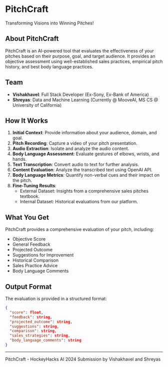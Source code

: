 # PitchCraft

Transforming Visions into Winning Pitches!

## About PitchCraft

PitchCraft is an AI-powered tool that evaluates the effectiveness of your pitches based on their purpose, goal, and target audience. It provides an objective assessment using well-established sales practices, empirical pitch history, and best body language practices.

## Team

- **Vishakhavel**: Full Stack Developer (Ex-Sony, Ex-Bank of America)
- **Shreyas**: Data and Machine Learning (Currently @ MooveAI, MS CS @ University of California)

## How It Works

1. **Initial Context**: Provide information about your audience, domain, and goal.
2. **Pitch Recording**: Capture a video of your pitch presentation.
3. **Audio Extraction**: Isolate and analyze the audio content.
4. **Body Language Assessment**: Evaluate gestures of elbows, wrists, and hands.
5. **Text Transcription**: Convert audio to text for further analysis.
6. **Content Evaluation**: Analyze the transcribed text using OpenAI API.
7. **Body Language Metrics**: Quantify non-verbal cues and their impact on the pitch.
8. **Fine-Tuning Results**:
   - External Dataset: Insights from a comprehensive sales pitches textbook.
   - Internal Dataset: Historical evaluations from our platform.

## What You Get

PitchCraft provides a comprehensive evaluation of your pitch, including:

- Objective Score
- General Feedback
- Projected Outcome
- Suggestions for Improvement
- Historical Comparison
- Sales Practice Advice
- Body Language Comments

## Output Format

The evaluation is provided in a structured format:

```json
{
  "score": float,
  "feedback": string,
  "projected_outcome": string,
  "suggestions": string,
  "comparison": string,
  "sales_strategies": string,
  "body_language_comments": string
}
```

---

PitchCraft - HockeyHacks AI 2024 Submission by Vishakhavel and Shreyas
